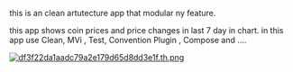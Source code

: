 this is an clean artutecture app that modular ny feature.

this app shows coin prices and price changes in last 7 day in chart.
in this app use Clean, MVi , Test, Convention Plugin , Compose and  .... 

[![df3f22da1aadc79a2e179d65d8dd3e1f.th.png](https://imgtr.ee/images/2024/08/27/df3f22da1aadc79a2e179d65d8dd3e1f.th.png)](https://imgtr.ee/image/hjYsfN)
